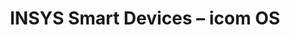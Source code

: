 ---
title: INSYS Smart Devices – icom OS
layout: subsections
collection: 'guides/devices/insys-icom-os'
---